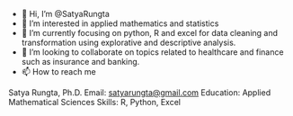 - 👋 Hi, I’m @SatyaRungta
- 👀 I’m interested in applied mathematics and statistics
- 🌱 I’m currently focusing on python, R and excel for data cleaning and transformation using explorative and descriptive analysis. 
- 💞️ I’m looking to collaborate on topics related to healthcare and finance such as insurance and banking. 
- 📫 How to reach me 

Satya Rungta, Ph.D.
Email: satyarungta@gmail.com
Education: Applied Mathematical Sciences
Skills: R, Python, Excel 

<!---
SatyaRungta/SatyaRungta is a ✨ special ✨ repository because its `README.md` (this file) appears on your GitHub profile.
You can click the Preview link to take a look at your changes.
--->

